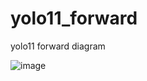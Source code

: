 # yolo11_forward
yolo11 forward diagram

![image](https://github.com/user-attachments/assets/629e7515-2008-4a8b-b284-224e708973a6)
